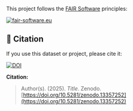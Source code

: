 This project follows the [FAIR Software](https://fair-software.eu) principles:

[![fair-software.eu](https://img.shields.io/badge/fair--software.eu-%E2%97%8F%E2%97%8F%E2%97%8F%E2%97%8F%E2%97%8F-brightgreen)](https://fair-software.eu)
## 📖 Citation

If you use this dataset or project, please cite it:

[![DOI](https://zenodo.org/badge/DOI/10.5281/zenodo.13357252.svg)](https://doi.org/10.5281/zenodo.13357252)

**Citation:**

> Author(s). (2025). *Title*. Zenodo. [https://doi.org/10.5281/zenodo.13357252](https://doi.org/10.5281/zenodo.13357252)
